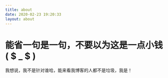 ```yaml
---
title: about
date: 2020-02-23 19:20:33
layout: about
---
```


# 能省一句是一句，不要以为这是一点小钱( $ _ $ )
我想说，我不是针对谁哈，能来看我博客的人都不是垃圾，我是！
